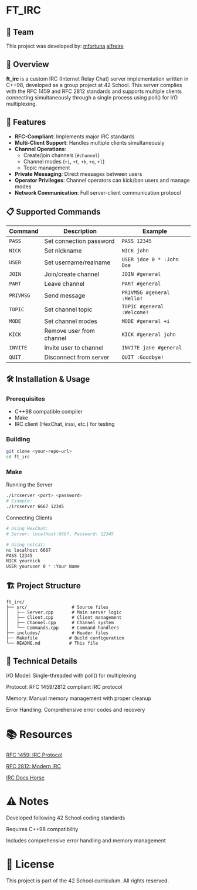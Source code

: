 # FT_IRC

## 👥 Team
This project was developed by:
[mfortuna]((https://github.com/mfortuna23))
[alfreire]((https://github.com/Alex-mfs))

## 📖 Overview

**ft_irc** is a custom IRC (Internet Relay Chat) server implementation written in C++98, developed as a group project at 42 School. This server complies with the RFC 1459 and RFC 2812 standards and supports multiple clients connecting simultaneously through a single process using poll() for I/O multiplexing.

## 🚀 Features

- **RFC-Compliant**: Implements major IRC standards
- **Multi-Client Support**: Handles multiple clients simultaneously
- **Channel Operations**: 
  - Create/join channels (`#channel`)
  - Channel modes (`+i`, `+t`, `+k`, `+o`, `+l`)
  - Topic management
- **Private Messaging**: Direct messages between users
- **Operator Privileges**: Channel operators can kick/ban users and manage modes
- **Network Communication**: Full server-client communication protocol

## 📋 Supported Commands

| Command | Description | Example |
|---------|-------------|---------|
| `PASS` | Set connection password | `PASS 12345` |
| `NICK` | Set nickname | `NICK john` |
| `USER` | Set username/realname | `USER jdoe 0 * :John Doe` |
| `JOIN` | Join/create channel | `JOIN #general` |
| `PART` | Leave channel | `PART #general` |
| `PRIVMSG` | Send message | `PRIVMSG #general :Hello!` |
| `TOPIC` | Set channel topic | `TOPIC #general :Welcome!` |
| `MODE` | Set channel modes | `MODE #general +i` |
| `KICK` | Remove user from channel | `KICK #general john` |
| `INVITE` | Invite user to channel | `INVITE jane #general` |
| `QUIT` | Disconnect from server | `QUIT :Goodbye!` |

## 🛠️ Installation & Usage

### Prerequisites
- C++98 compatible compiler
- Make
- IRC client (HexChat, irssi, etc.) for testing

### Building
```bash
git clone <your-repo-url>
cd ft_irc
```
### Make
Running the Server
```bash
./ircserver <port> <password>
# Example:
./ircserver 6667 12345
```
Connecting Clients
```bash
# Using HexChat:
# Server: localhost:6667, Password: 12345

# Using netcat:
nc localhost 6667
PASS 12345
NICK yournick
USER youruser 0 * :Your Name
```
## 🏗️ Project Structure
```text
ft_irc/
├── src/                 # Source files
│   ├── Server.cpp       # Main server logic
│   ├── Client.cpp       # Client management
│   ├── Channel.cpp      # Channel system
│   └── Commands.cpp     # Command handlers
├── includes/            # Header files
├── Makefile            # Build configuration
└── README.md           # This file
```

## 🔧 Technical Details
I/O Model: Single-threaded with poll() for multiplexing

Protocol: RFC 1459/2812 compliant IRC protocol

Memory: Manual memory management with proper cleanup

Error Handling: Comprehensive error codes and recovery

# 📚 Resources

[RFC 1459: IRC Protocol](https://datatracker.ietf.org/doc/html/rfc1459)

[RFC 2812: Modern IRC](https://datatracker.ietf.org/doc/html/rfc2812)

[IRC Docs Horse](https://modern.ircdocs.horse)

# ⚠️ Notes
Developed following 42 School coding standards

Requires C++98 compatibility

Includes comprehensive error handling and memory management

# 📄 License
This project is part of the 42 School curriculum. All rights reserved.

